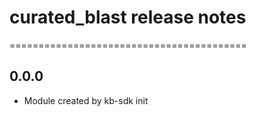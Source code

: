 # curated_blast release notes
=========================================

0.0.0
-----
* Module created by kb-sdk init
